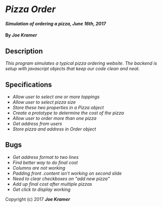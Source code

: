 # _Pizza Order_

#### _Simulation of ordering a pizza, June 16th, 2017_

#### By _**Joe Kramer**_

## Description

_This program simulates a typical pizza ordering website. The backend is setup with javascript objects that keep our code clean and neat._

## Specifications

* _Allow user to select one or more toppings_
* _Allow user to select pizza size_
* _Store these two properties in a Pizza object_
* _Create a prototype to determine the cost of the pizza_
* _Allow user to order more than one pizza_
* _Get address from users_
* _Store pizza and address in Order object_

## Bugs

* _Get address format to two lines_
* _Find better way to do final cost_
* _Columns are not working_
* _Padding front .content isn't working on second slide_
* _Need to clear checkboxes on "add new pizza"_
* _Add up final cost after multiple pizzas_
* _Get click to display working_


Copyright (c) 2017 **_Joe Kramer_**
